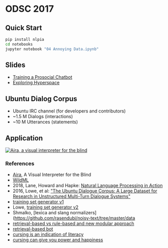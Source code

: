 # ODSC 2017

## Quick Start

```bash
pip install nlpia
cd notebooks
jupyter notebook "04 Annoying Data.ipynb"
```

## Slides 

* [Training a Prosocial Chatbot](https://docs.google.com/presentation/d/1IND6PXOxgYb2IVmXnaSoNBcIOaiUVU-iZ6vnYz6J6-E/edit?usp=sharing)
* [Exploring Hyperspace](https://docs.google.com/presentation/d/1SEU8VL0KWPDKKZnBSaMxUBDDwI8yqIxu9RQtq2bpnNg/edit?usp=sharing)

## Ubuntu Dialog Corpus

* Ubuntu IRC channel (for developers and contributors)
* ~1.5 M Dialogs (interactions)
* ~10 M Utterances (statements)

## Application

[![Aira, a visual interpreter for the blind](data/aira_video_demo_blind_person_512.png)](https://vimeo.com/143070863)

### References

* [Aira](http://aira.io), A Visual Interpreter for the Blind
* [WildML](http://www.wildml.com/2016/07/deep-learning-for-chatbots-2-retrieval-based-model-tensorflow/)
* 2018, Lane, Howard and Hapke: [Natural Language Processing in Action](https://www.manning.com/books/natural-language-processing-in-action/?a_aid=totalgood)
* 2016, Lowe, et al: ["The Ubuntu Dialogue Corpus: A Large Dataset for Research in Unstructured Multi-Turn Dialogue Systems"](https://arxiv.org/pdf/1506.08909.pdf)
* [training set generator v1](https://github.com/rkadlec/ubuntu-ranking-dataset-creator)
* Lowe, [training set generator v2](https://github.com/ryan-lowe/Ubuntu-Dialogue-Generationv2)
* Shmalko, [lexica and slang normalizers](https://github.com/rasendubi/noisy-text/tree/master/data
* [retrieval-based vs rule-based and new modular approach](http://www.aclweb.org/old_anthology/C/C14/C14-1088.pdf)
* [retrieval-based bot](https://export.arxiv.org/pdf/1612.01627)
* [cursing is an indication of literacy](http://www.sciencedirect.com/science/article/pii/S038800011400151X)
* [cursing can give you power and happiness](https://www.newyorker.com/tech/elements/why-swearing-makes-you-stronger)

